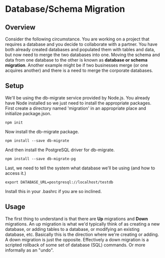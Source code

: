 # Database/Schema Migration

## Overview

Consider the following circumstance. You are working on a project that requires a database and you decide
to collaborate with a partner. You have both already created databases and populated them with tables and
data, but now need to merge the two databases into one. Moving the schema and data from one database to
the other is known as **database or schema migration**. Another example might be if two businesses merge
(or one acquires another) and there is a need to merge the corporate databases.

## Setup

We'll be using the db-migrate service provided by Node.js. You already have Node installed so we just need
to install the appropriate packages. First create a directory named 'migration' in an appropriate place and
initialize package.json.

```npm init```

Now install the db-migrate package.

```npm install --save db-migrate```

And then install the PostgreSQL driver for db-migrate.

```npm install --save db-migrate-pg```

Last, we need to tell the system what database we'll be using (and how to access it.)

```export DATABASE_URL=postgresql://localhost/testdb```

Install this in your .bashrc if you are so inclined.

## Usage

The first thing to understand is that there are **Up** migrations and **Down** migrations. An up migration
is what we'd typically think of as creating a new database, or adding tables to a database, or modifying
an existing database, etc. Basically this is the direction where we're creating or adding. A down migration
is just the opposite. Effectively a down migration is a scripted rollback of some set of database (SQL)
commands. Or more informally as an "undo".
